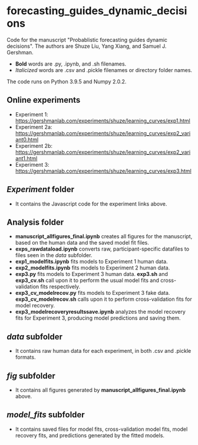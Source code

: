 # forecasting_guides_dynamic_decisions
 Code for the manuscript "Probablistic forecasting guides dynamic decisions". The authors are Shuze Liu, Yang Xiang, and Samuel J. Gershman. 

- **Bold** words are .py, .ipynb, and .sh filenames.
- *Italicized* words are .csv and .pickle filenames or directory folder names.

The code runs on Python 3.9.5 and Numpy 2.0.2.

## Online experiments
- Experiment 1: https://gershmanlab.com/experiments/shuze/learning_curves/exp1.html
- Experiment 2a: https://gershmanlab.com/experiments/shuze/learning_curves/exp2_variant0.html
- Experiment 2b: https://gershmanlab.com/experiments/shuze/learning_curves/exp2_variant1.html
- Experiment 3: https://gershmanlab.com/experiments/shuze/learning_curves/exp3.html

## *Experiment* folder
- It contains the Javascript code for the experiment links above.

## Analysis folder
- **manuscript_allfigures_final.ipynb** creates all figures for the manuscript, based on the human data and the saved model fit files.
- **exps_rawdataload.ipynb** converts raw, participant-specific datafiles to files seen in the *data* subfolder. 
- **exp1_modelfits.ipynb** fits models to Experiment 1 human data.
- **exp2_modelfits.ipynb** fits models to Experiment 2 human data.
- **exp3.py** fits models to Experiment 3 human data. **exp3.sh** and **exp3_cv.sh** call upon it to perform the usual model fits and cross-validation fits respectively.
- **exp3_cv_modelrecov.py** fits models to Experiment 3 fake data. **exp3_cv_modelrecov.sh** calls upon it to perform cross-validation fits for model recovery.
- **exp3_modelrecoveryresultssave.ipynb** analyzes the model recovery fits for Experiment 3, producing model predictions and saving them. 

## *data* subfolder
- It contains raw human data for each experiment, in both .csv and .pickle formats.

## *fig* subfolder
- It contains all figures generated by **manuscript_allfigures_final.ipynb** above.

## *model_fits* subfolder
- It contains saved files for model fits, cross-validation model fits, model recovery fits, and predictions generated by the fitted models.
